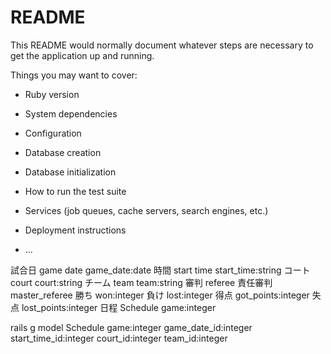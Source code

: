 # README

This README would normally document whatever steps are necessary to get the
application up and running.

Things you may want to cover:

* Ruby version

* System dependencies

* Configuration

* Database creation

* Database initialization

* How to run the test suite

* Services (job queues, cache servers, search engines, etc.)

* Deployment instructions

* ...

試合日 game date game_date:date
時間 start time start_time:string
コート court court:string
チーム team team:string
審判 referee
責任審判 master_referee
勝ち won:integer
負け lost:integer
得点 got_points:integer
失点 lost_points:integer
日程 Schedule game:integer

rails g model Schedule game:integer game_date_id:integer start_time_id:integer court_id:integer team_id:integer
